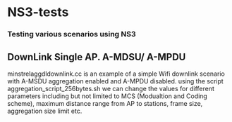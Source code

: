 # NS3-tests
### Testing various scenarios using NS3
## DownLink Single AP. A-MDSU/ A-MPDU  
minstrelaggdldownlink.cc is an example of a simple Wifi downlink scenario with A-MSDU aggregation enabled and A-MPDU disabled. using the script aggregation_script_256bytes.sh we can change the values for different parameters including but not limited to MCS (Modualtion and Coding scheme), maximum distance range from AP to stations, frame size, aggregation size limit etc.   

